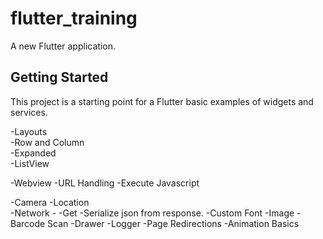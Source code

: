 # flutter_training

A new Flutter application.

## Getting Started

This project is a starting point for a Flutter basic examples of widgets and services.

-Layouts  
    -Row and Column  
    -Expanded  
    -ListView  
      
-Webview
    -URL Handling
    -Execute Javascript
      
-Camera 
-Location  
-Network - 
    -Get
    -Serialize json from response.
-Custom Font
-Image
-Barcode Scan
-Drawer
-Logger
-Page Redirections
-Animation Basics

 
